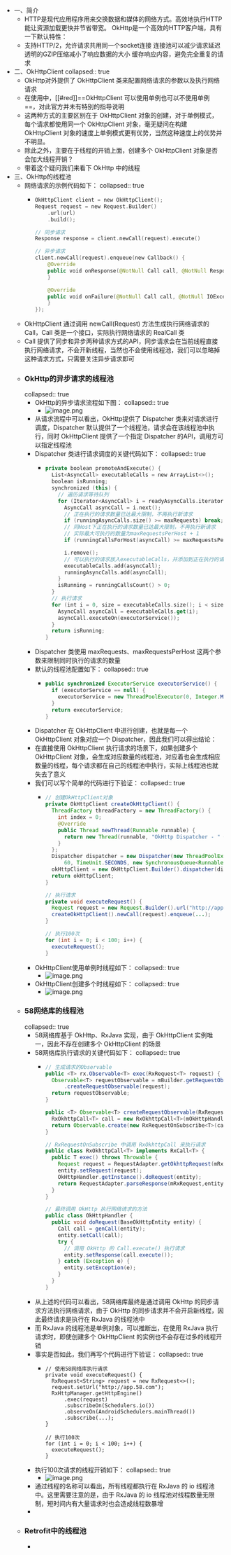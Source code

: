 - 一、简介
	- HTTP是现代应用程序用来交换数据和媒体的网络方式。高效地执行HTTP能让资源加载更快并节省带宽。
	  OkHttp是一个高效的HTTP客户端，具有一下默认特性：
	- 支持HTTP/2，允许请求共用同一个socket连接
	  连接池可以减少请求延迟
	  透明的GZIP压缩减小了响应数据的大小
	  缓存响应内容，避免完全重复的请求
- 二、OkHttpClient
  collapsed:: true
	- OkHttp对外提供了 OkHttpClient 类来配置网络请求的参数以及执行网络请求
	- 在使用中，[[#red]]==OkHttpClient 可以使用单例也可以不使用单例==，对此官方并未有特别的指导说明
	- 这两种方式的主要区别在于 OkHttpClient 对象的创建，对于单例模式，每个请求都使用同一个 OkHttpClient 对象，毫无疑问在构建 OkHttpClient 对象的速度上单例模式更有优势，当然这种速度上的优势并不明显。
	- 除此之外，主要在于线程的开销上面，创建多个 OkHttpClient 对象是否会加大线程开销？
	- 带着这个疑问我们来看下 OkHttp 中的线程
- 三、OkHttp的线程池
	- 网络请求的示例代码如下：
	  collapsed:: true
		- ```kotlin
		  OkHttpClient client = new OkHttpClient();
		  Request request = new Request.Builder()
		      .url(url)
		      .build();
		  
		  // 同步请求
		  Response response = client.newCall(request).execute()
		  
		  // 异步请求
		  client.newCall(request).enqueue(new Callback() {
		      @Override
		      public void onResponse(@NotNull Call call, @NotNull Response response) throws IOException {
		      }
		  
		      @Override
		      public void onFailure(@NotNull Call call, @NotNull IOException e) {
		      }
		  });
		  ```
	- OkHttpClient 通过调用 newCall(Request) 方法生成执行网络请求的 Call，Call 类是一个接口，实际执行网络请求的 RealCall 类
	- Call 提供了同步和异步两种请求方式的API，同步请求会在当前线程直接执行网络请求，不会开新线程，当然也不会使用线程池，我们可以忽略掉这种请求方式，只需要关注异步请求即可
	- ### OkHttp的异步请求的线程池
	  collapsed:: true
		- OkHttp的异步请求流程如下图：
		  collapsed:: true
			- ![image.png](../assets/image_1684314059277_0.png)
		- 从请求流程中可以看出，OkHttp提供了 Dispatcher 类来对请求进行调度，Dispatcher 默认提供了一个线程池，请求会在该线程池中执行，同时 OkHttpClient 提供了一个指定 Dispatcher 的API，调用方可以指定线程池
		- Dispatcher 类进行请求调度的关键代码如下：
		  collapsed:: true
			- ```kotlin
			  private boolean promoteAndExecute() {
			    List<AsyncCall> executableCalls = new ArrayList<>();
			    boolean isRunning;
			    synchronized (this) {
			      // 遍历请求等待队列
			      for (Iterator<AsyncCall> i = readyAsyncCalls.iterator(); i.hasNext(); ) {
			        AsyncCall asyncCall = i.next();
			        // 正在执行的请求数量已达最大限制，不再执行新请求
			        if (runningAsyncCalls.size() >= maxRequests) break; // Max capacity.
			        // 同Host下正在执行的请求数量已达最大限制，不再执行新请求
			        // 实际最大可执行的数量为maxRequestsPerHost + 1
			        if (runningCallsForHost(asyncCall) >= maxRequestsPerHost) continue; // Host max capacity.
			  
			        i.remove();
			        // 可以执行的请求放入executableCalls，并添加到正在执行的请求队列
			        executableCalls.add(asyncCall);
			        runningAsyncCalls.add(asyncCall);
			      }
			      isRunning = runningCallsCount() > 0;
			    }
			    // 执行请求
			    for (int i = 0, size = executableCalls.size(); i < size; i++) {
			      AsyncCall asyncCall = executableCalls.get(i);
			      asyncCall.executeOn(executorService());
			    }
			    return isRunning;
			  }
			  ```
		- Dispatcher 类使用 maxRequests、maxRequestsPerHost 这两个参数来限制同时执行的请求的数量
		- 默认的线程池配置如下：
		  collapsed:: true
			- ```java
			  public synchronized ExecutorService executorService() {
			    if (executorService == null) {
			      executorService = new ThreadPoolExecutor(0, Integer.MAX_VALUE, 60, TimeUnit.SECONDS, new SynchronousQueue<Runnable>(), Util.threadFactory("OkHttp Dispatcher", false));
			    }
			    return executorService;
			  }
			  ```
		- Dispatcher 在 OkHttpClient 中进行创建，也就是每一个 OkHttpClient 对象对应一个 Dispatcher，因此我们可以得出结论：
		- 在直接使用 OkHttpClient 执行请求的场景下，如果创建多个 OkHttpClient 对象，会生成对应数量的线程池，对应着也会生成相应数量的线程，每个请求都在自己的线程池中执行，实际上线程池也就失去了意义
		- 我们可以写个简单的代码进行下验证：
		  collapsed:: true
			- ```java
			  // 创建OkHttpClient对象
			  private OkHttpClient createOkHttpClient() {
			    ThreadFactory threadFactory = new ThreadFactory() {
			      int index = 0;
			      @Override
			      public Thread newThread(Runnable runnable) {
			        return new Thread(runnable, "OkHttp Dispatcher - " + (index++));
			      }
			    };
			    Dispatcher dispatcher = new Dispatcher(new ThreadPoolExecutor(0, Integer.MAX_VALUE,
			        60, TimeUnit.SECONDS, new SynchronousQueue<Runnable>(), threadFactory));
			    okHttpClient = new OkHttpClient.Builder().dispatcher(dispatcher).build();
			    return okHttpClient;
			  }
			  
			  // 执行请求
			  private void executeRequest() {
			    Request request = new Request.Builder().url("http://app.58.com").build();
			    createOkHttpClient().newCall(request).enqueue(...);
			  }
			  
			  // 执行100次
			  for (int i = 0; i < 100; i++) {
			    executeRequest();
			  }
			  ```
		- OkHttpClient使用单例时线程如下：
		  collapsed:: true
			- ![image.png](../assets/image_1684314133142_0.png)
		- OkHttpClient创建多个时线程如下：
		  collapsed:: true
			- ![image.png](../assets/image_1684314145964_0.png)
	- ### 58网络库的线程池
	  collapsed:: true
		- 58网络库基于 OkHttp、RxJava 实现，由于 OkHttpClient 实例唯一，因此不存在创建多个 OkHttpClient 的场景
		- 58网络库执行请求的关键代码如下：
		  collapsed:: true
			- ```java
			  // 生成请求的Observable
			  public <T> rx.Observable<T> exec(RxRequest<T> request) {
			    Observable<T> requestObservable = mBuilder.getRequestObservableFactory()
			        .createRequestObservable(request);
			    return requestObservable;
			  }
			  
			  public <T> Observable<T> createRequestObservable(RxRequest<T> request) {
			    RxOkhttpCall<T> call = new RxOkhttpCall<T>(mOkHttpHandler, request);
			    return Observable.create(new RxRequestOnSubscribe<T>(call));
			  }
			  
			  // RxRequestOnSubscribe 中调用 RxOkhttpCall 来执行请求
			  public class RxOkhttpCall<T> implements RxCall<T> {
			    public T exec() throws Throwable {
			      Request request = RequestAdapter.getOkhttpRequest(mRxRequest, mOkHttpHandler.getCommonHeader().get(mRxRequest.getUrl()));
			      entity.setRequest(request);
			      OkHttpHandler.getInstance().doRequest(entity);
			      return RequestAdapter.parseResponse(mRxRequest,entity);
			    }
			  }
			  
			  // 最终调用 OkHttp 执行网络请求的方法
			  public class OkHttpHandler {
			    public void doRequest(BaseOkHttpEntity entity) {
			      Call call = genCall(entity);
			      entity.setCall(call);
			      try {
			        // 调用 OkHttp 的 Call.execute() 执行请求
			        entity.setResponse(call.execute());
			      } catch (Exception e) {
			        entity.setException(e);
			      }
			    }
			  }
			  ```
		- 从上述的代码可以看出，58网络库最终是通过调用 OkHttp 的同步请求方法执行网络请求，由于 OkHttp 的同步请求并不会开启新线程，因此最终请求是执行在 RxJava 的线程池中
		- 而 RxJava 的线程池是单例对象，可以推断出，在使用 RxJava 执行请求时，即使创建多个 OkHttpClient 的实例也不会存在过多的线程开销
		- 事实是否如此，我们再写个代码进行下验证：
		  collapsed:: true
			- ```
			  // 使用58网络库执行请求
			  private void executeRequest() {
			    RxRequest<String> request = new RxRequest<>();
			    request.setUrl("http://app.58.com");
			    RxHttpManager.getHttpEngine()
			        .exec(request)
			        .subscribeOn(Schedulers.io())
			        .observeOn(AndroidSchedulers.mainThread())
			        .subscribe(...);
			  }
			  
			  // 执行100次
			  for (int i = 0; i < 100; i++) {
			    executeRequest();
			  }
			  ```
		- 执行100次请求的线程开销如下：
		  collapsed:: true
			- ![image.png](../assets/image_1684314203249_0.png)
		- 通过线程的名称可以看出，所有线程都执行在 RxJava 的 io 线程池中。这里需要注意的是，由于 RxJava 的 io 线程池对线程数量无限制，短时间内有大量请求时也会造成线程数暴增
		-
	- ### Retrofit中的线程池
		-